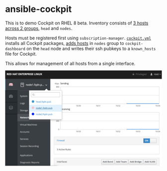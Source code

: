 # ansible-cockpit

This is to demo Cockpit on RHEL 8 beta. Inventory consists of [3 hosts across 2 groups](https://github.com/cloin/ansible-cockpit/blob/master/inventory), `head` and `nodes`.

Hosts must be registered first using `subscription-manager`. [`cockpit.yml`](https://github.com/cloin/ansible-cockpit/blob/master/cockpit.yml) installs all Cockpit packages, [adds hosts](https://github.com/cloin/ansible-cockpit/blob/master/templates/cockpit-machine.json.j2) in `nodes` group to `cockpit-dashboard` on the `head` node and writes their ssh pubkeys to a `known_hosts` file for Cockpit. 

This allows for management of all hosts from a single interface.

![Cockpit screenshot](https://raw.githubusercontent.com/cloin/ansible-cockpit/master/cockpit-screenshot.png)
